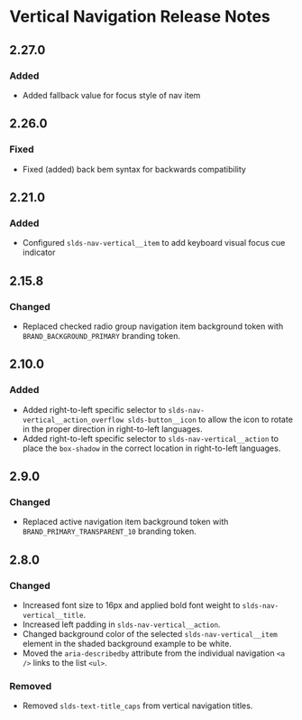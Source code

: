 <!-- Release notes authoring guidelines: http://keepachangelog.com/ -->

# Vertical Navigation Release Notes

<!-- ## [Unreleased] -->

## 2.27.0

### Added

- Added fallback value for focus style of nav item

## 2.26.0

### Fixed

- Fixed (added) back bem syntax for backwards compatibility

## 2.21.0

### Added

- Configured `slds-nav-vertical__item` to add keyboard visual focus cue indicator

## 2.15.8

### Changed

- Replaced checked radio group navigation item background token with `BRAND_BACKGROUND_PRIMARY` branding token.

## 2.10.0

### Added
- Added right-to-left specific selector to `slds-nav-vertical__action_overflow slds-button__icon` to allow the icon to rotate in the proper direction in right-to-left languages.
- Added right-to-left specific selector to `slds-nav-vertical__action` to place the `box-shadow` in the correct location in right-to-left languages.

## 2.9.0

### Changed

- Replaced active navigation item background token with `BRAND_PRIMARY_TRANSPARENT_10` branding token.

## 2.8.0

### Changed

- Increased font size to 16px and applied bold font weight to `slds-nav-vertical__title`.
- Increased left padding in `slds-nav-vertical__action`.
- Changed background color of the selected `slds-nav-vertical__item` element in the shaded background example to be white.
- Moved the `aria-describedby` attribute from the individual navigation `<a />` links to the list `<ul>`.

### Removed

- Removed `slds-text-title_caps` from vertical navigation titles.
